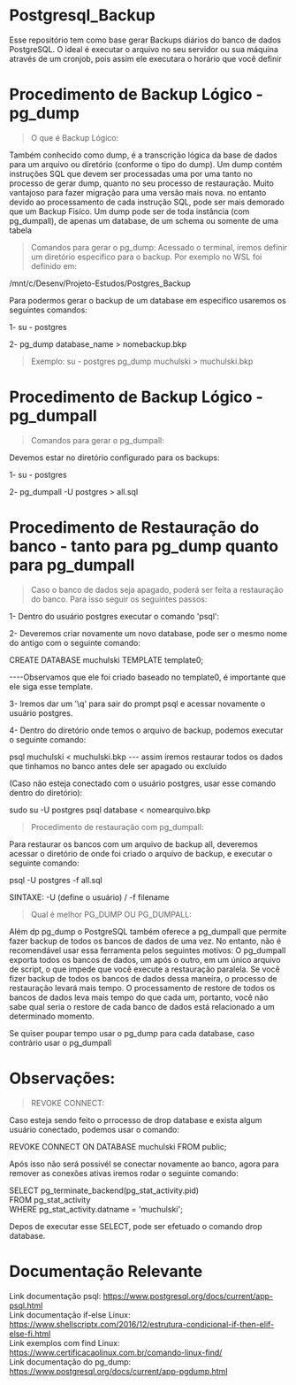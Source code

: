 # Postgresql_Backup
Esse repositório tem como base gerar Backups diários do banco de dados PostgreSQL. O ideal é executar o arquivo no seu servidor ou sua máquina através de um cronjob, pois assim ele executara o horário que você definir

# Procedimento de Backup Lógico - pg_dump

> O que é Backup Lógico:

Também conhecido como dump, é a transcrição lógica da base de dados para um arquivo ou diretório (conforme o tipo do dump).
Um dump contém instruções SQL que devem ser processadas uma por uma tanto no processo de gerar dump, quanto no seu processo de restauração. Muito vantajoso para fazer migração para uma versão mais nova. no entanto devido ao processamento de cada instrução SQL, pode ser mais demorado que um Backup Fisíco.
Um dump pode ser de toda instância (com pg_dumpall), de apenas um database, de um schema ou somente de uma tabela

> Comandos para gerar o pg_dump:
Acessado o terminal, iremos definir um diretório especifico para o backup. Por exemplo no WSL foi definido em:

/mnt/c/Desenv/Projeto-Estudos/Postgres_Backup

Para podermos gerar o backup de um database em especifico usaremos os seguintes comandos:

1- su - postgres

2- pg_dump database_name > nomebackup.bkp

> Exemplo:
su - postgres pg_dump muchulski > muchulski.bkp

# Procedimento de Backup Lógico - pg_dumpall

> Comandos para gerar o pg_dumpall:

Devemos estar no diretório configurado para os backups:

1- su - postgres

2- pg_dumpall -U postgres > all.sql

# Procedimento de Restauração do banco - tanto para pg_dump quanto para pg_dumpall

> Caso o banco de dados seja apagado, poderá ser feita a restauração do banco. Para isso seguir os seguintes passos: 

1- Dentro do usuário postgres executar o comando 'psql':

2- Deveremos criar novamente um novo database, pode ser o mesmo nome do antigo com o seguinte comando: 

CREATE DATABASE muchulski TEMPLATE template0;

----Observamos que ele foi criado baseado no template0, é importante que ele siga esse template.

3- Iremos dar um '\q' para sair do prompt psql e acessar novamente o usuário postgres.

4- Dentro do diretório onde temos o arquivo de backup, podemos executar o seguinte comando:

psql muchulski < muchulski.bkp  --- assim iremos restaurar todos os dados que tinhamos no banco antes dele ser apagado ou excluido

(Caso não esteja conectado com o usuário postgres, usar esse comando dentro do diretório):

sudo su -U postgres psql database < nomearquivo.bkp

> Procedimento de restauração com pg_dumpall:

Para restaurar os bancos com um arquivo de backup all, deveremos acessar o diretório de onde foi criado o arquivo de backup, e executar o seguinte comando:

psql -U postgres -f all.sql

SINTAXE: -U (define o usuário) / -f filename

> Qual é melhor PG_DUMP OU PG_DUMPALL:

Além dp pg_dump o PostgreSQL também oferece a pg_dumpall que permite fazer backup de todos os bancos de dados de uma vez. No entanto, não é recomendável usar essa ferramenta pelos seguintes motivos:
O pg_dumpall exporta todos os bancos de dados, um após o outro, em um único arquivo de script, o que impede que você execute a restauração paralela. Se você fizer backup de todos os bancos de dados dessa maneira, o processo de restauração levará mais tempo.
O processamento de restore de todos os bancos de dados leva mais tempo do que cada um, portanto, você não sabe qual seria o restore de cada banco de dados está relacionado a um determinado momento.

Se quiser poupar tempo usar o pg_dump para cada database, caso contrário usar o pg_dumpall

# Observações:

> REVOKE CONNECT:

Caso esteja sendo feito o prrocesso de drop database e exista algum usuário conectado, podemos usar o comando:

REVOKE CONNECT ON DATABASE muchulski FROM public;

Após isso não será possivél se conectar novamente ao banco, agora para remover as conexões ativas iremos rodar o seguinte comando:

SELECT pg_terminate_backend(pg_stat_activity.pid) <br>
FROM pg_stat_activity <br>
WHERE pg_stat_activity.datname = 'muchulski'; <br>

Depos de executar esse SELECT, pode ser efetuado o comando drop database.

# Documentação Relevante

Link documentação psql: https://www.postgresql.org/docs/current/app-psql.html <br>
Link documentação if-else Linux: https://www.shellscriptx.com/2016/12/estrutura-condicional-if-then-elif-else-fi.html <br>
Link exemplos com find Linux: https://www.certificacaolinux.com.br/comando-linux-find/ <br>
Link documentação do pg_dump: https://www.postgresql.org/docs/current/app-pgdump.html
